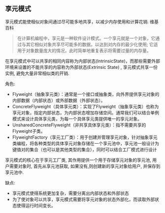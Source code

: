## 享元模式
享元模式能使相似对象间通过尽可能多地共享，以减少内存使用和计算花销.
维基百科 
> 在计算机编程中，享元是一种软件设计模式。一个享元就是一个对象，它通过与其它相似对象共享尽可能多的数据，以达到对内存的最少化使用;
  它适用于对象数量庞大的情况，此时简单地重复表示将需要过量的内存量。

在享元模式中可以共享的相同内容称为内部状态(IntrinsicState)，而那些需要外部环境来设置的不能共享的内容称为外部状态(Extrinsic State)
, 享元模式共享一份实例, 避免大量非常相似类的开销.  
  
角色: 
 - Flyweight（抽象享元类）：通常是一个接口或抽象类，向外界提供享元对象的内部数据（内部状态）或外部数据（外部状态）。
 - ConcreteFlyweight（具体享元类）：实现了Flyweight（抽象享元类）也称为享元对象，指定内部状态，为内部状态增加存储空间。通常我们可以结合单例模式来设计具体享元类，为每一个具体享元类提供唯一的享元对象。 
 - UnsharedConcreteFlyweight（非共享具体享元类）：指不需要共享的Flyweight子类。
 - FlyweightFactory（享元工厂类）：用于创建并管理享元对象，针对抽象享元类编程，将各种类型的具体享元对象存储在一个享元池中，享元池一般设计为键值对的集合（也可以是其他类型的集合），同时可以结合工厂模式进行设计
 
 享元模式的核心在于享元工厂类, 其作用提供一个用于存储享元对象的享元池, 用户需要对象时, 首先从享元池获取, 如果没有,则创建新的享元对象给用户, 并保存到享元池中.
 
缺点:
- 享元模式使得系统更加复杂，需要分离出内部状态和外部状态
- 为了使对象可以共享，享元模式需要将享元对象的状态外部化，而读取外部状态使得运行时间变长。